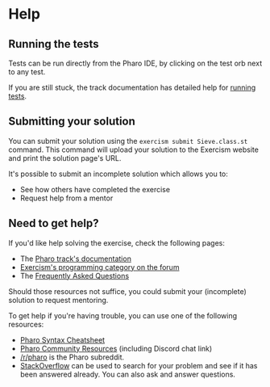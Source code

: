 # Help

## Running the tests

Tests can be run directly from the Pharo IDE, by clicking on the test orb next to any test.

If you are still stuck, the track documentation has detailed help for [running tests](https://exercism.io/tracks/pharo/tests).

## Submitting your solution

You can submit your solution using the `exercism submit Sieve.class.st` command.
This command will upload your solution to the Exercism website and print the solution page's URL.

It's possible to submit an incomplete solution which allows you to:

- See how others have completed the exercise
- Request help from a mentor

## Need to get help?

If you'd like help solving the exercise, check the following pages:

- The [Pharo track's documentation](https://exercism.org/docs/tracks/pharo-smalltalk)
- [Exercism's programming category on the forum](https://forum.exercism.org/c/programming/5)
- The [Frequently Asked Questions](https://exercism.org/docs/using/faqs)

Should those resources not suffice, you could submit your (incomplete) solution to request mentoring.

To get help if you're having trouble, you can use one of the following resources:

- [Pharo Syntax Cheatsheet](http://files.pharo.org/media/pharoCheatSheet.pdf)
- [Pharo Community Resources](http://pharo.org/community) (including Discord chat link)
- [/r/pharo](https://www.reddit.com/r/pharo) is the Pharo subreddit.
- [StackOverflow](http://stackoverflow.com/questions/tagged/pharo) can be used to search for your problem and see if it has been answered already. You can also ask and answer questions.